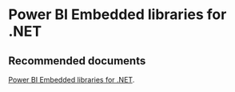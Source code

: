   <properties
	pageTitle="power bi embedded libraries for .net"
	description="power bi embedded libraries for .net"
	service="microsoft.PowerBIDedicated"
	resource="capacities"
	authors="pjfreitas"
	ms.author="pfreitas"	
	displayOrder="560"
	selfHelpType="generic"
	supportTopicIds="32628131"
	productPesIds="16334"
	cloudEnvironments="public, MoonCake, fairfax" 
	articleId="59f8542b-ce47-d1de-fc43-66d5a54361f6"
/>

# Power BI Embedded libraries for .NET

## **Recommended documents**

[Power BI Embedded libraries for .NET](https://docs.microsoft.com/dotnet/api/overview/azure/powerbi-embedded?view=azure-dotnet).<br>
